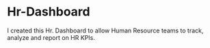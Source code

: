 # Hr-Dashboard
 I created this Hr. Dashboard to  allow Human Resource teams to track, analyze and report on HR KPIs.
